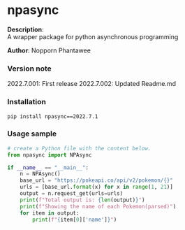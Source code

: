# npasync

**Description**:  
A wrapper package for python asynchronous programming

**Author**: Nopporn Phantawee

### Version note
2022.7.001: First release
2022.7.002: Updated Readme.md

### Installation
`pip install npasync==2022.7.1`

### Usage sample
```python
# create a Python file with the content below.
from npasync import NPAsync

if __name__ == "__main__":
    n = NPAsync()
    base_url = "https://pokeapi.co/api/v2/pokemon/{}"
    urls = [base_url.format(x) for x in range(1, 21)]
    output = n.request_get(urls=urls)
    print(f"Total output is: {len(output)}")
    print(f"Showing the name of each Pokemon(parsed)")
    for item in output:
        print(f"{item[0]['name']}")
```
